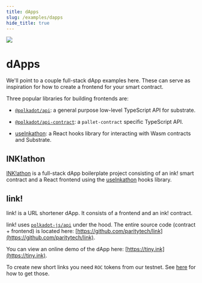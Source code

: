 ```yaml
---
title: dApps
slug: /examples/dapps
hide_title: true
---
```


<img src="/img/title/frontend.svg" className="titlePic" />

# dApps

We'll point to a couple full-stack dApp examples here.
These can serve as inspiration for how to create a frontend for your
smart contract.

Three popular libraries for building frontends are:

- [`@polkadot/api`](https://github.com/polkadot-js/api): a general purpose low-level TypeScript API for substrate.

- [`@polkadot/api-contract`](https://polkadot.js.org/docs/api-contract): a `pallet-contract` specific TypeScript API.

- [useInkathon](https://github.com/scio-labs/use-inkathon): a React hooks library for interacting with Wasm contracts and Substrate.

## INK!athon

[INK!athon](https://inkathon.xyz/) is a full-stack dApp boilerplate project consisting
of an ink! smart contract and a React frontend using the
[useInkathon](https://github.com/scio-labs/use-inkathon) hooks library.

## link!

link! is a URL shortener dApp. It consists of a frontend and an ink! contract.

link! uses [`polkadot-js/api`](https://github.com/polkadot-js/api) under the hood.
The entire source code (contract + frontend) is located here:
[https://github.com/paritytech/link](https://github.com/paritytech/link).

You can view an online demo of the dApp here: [https://tiny.ink](https://tiny.ink).

To create new short links you need `ROC` tokens from our testnet.
See [here](docs/testingng/overview.md) for how to get those.
